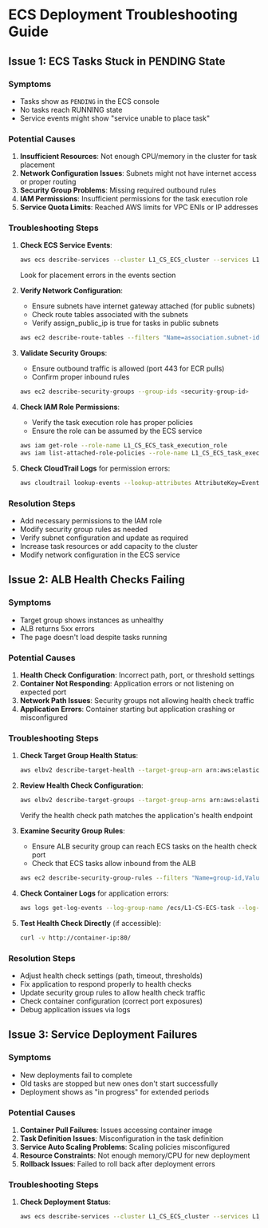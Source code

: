 # ECS Deployment Troubleshooting Guide

## Issue 1: ECS Tasks Stuck in PENDING State

### Symptoms
- Tasks show as `PENDING` in the ECS console
- No tasks reach RUNNING state
- Service events might show "service unable to place task"

### Potential Causes
1. **Insufficient Resources**: Not enough CPU/memory in the cluster for task placement
2. **Network Configuration Issues**: Subnets might not have internet access or proper routing
3. **Security Group Problems**: Missing required outbound rules
4. **IAM Permissions**: Insufficient permissions for the task execution role
5. **Service Quota Limits**: Reached AWS limits for VPC ENIs or IP addresses

### Troubleshooting Steps

1. **Check ECS Service Events**:
   ```bash
   aws ecs describe-services --cluster L1_CS_ECS_cluster --services L1_CS_ECS_service
   ```
   Look for placement errors in the events section

2. **Verify Network Configuration**:
   - Ensure subnets have internet gateway attached (for public subnets)
   - Check route tables associated with the subnets
   - Verify assign_public_ip is true for tasks in public subnets
   ```bash
   aws ec2 describe-route-tables --filters "Name=association.subnet-id,Values=<subnet-id>"
   ```

3. **Validate Security Groups**:
   - Ensure outbound traffic is allowed (port 443 for ECR pulls)
   - Confirm proper inbound rules
   ```bash
   aws ec2 describe-security-groups --group-ids <security-group-id>
   ```

4. **Check IAM Role Permissions**:
   - Verify the task execution role has proper policies
   - Ensure the role can be assumed by the ECS service
   ```bash
   aws iam get-role --role-name L1_CS_ECS_task_execution_role
   aws iam list-attached-role-policies --role-name L1_CS_ECS_task_execution_role
   ```

5. **Check CloudTrail Logs** for permission errors:
   ```bash
   aws cloudtrail lookup-events --lookup-attributes AttributeKey=EventName,AttributeValue=RunTask
   ```

### Resolution Steps
- Add necessary permissions to the IAM role
- Modify security group rules as needed
- Verify subnet configuration and update as required
- Increase task resources or add capacity to the cluster
- Modify network configuration in the ECS service

## Issue 2: ALB Health Checks Failing

### Symptoms
- Target group shows instances as unhealthy
- ALB returns 5xx errors
- The page doesn't load despite tasks running

### Potential Causes
1. **Health Check Configuration**: Incorrect path, port, or threshold settings
2. **Container Not Responding**: Application errors or not listening on expected port
3. **Network Path Issues**: Security groups not allowing health check traffic
4. **Application Errors**: Container starting but application crashing or misconfigured

### Troubleshooting Steps

1. **Check Target Group Health Status**:
   ```bash
   aws elbv2 describe-target-health --target-group-arn arn:aws:elasticloadbalancing:us-east-1:xxxx:targetgroup/L1-CS-ALB-TG/xxxx
   ```

2. **Review Health Check Configuration**:
   ```bash
   aws elbv2 describe-target-groups --target-group-arns arn:aws:elasticloadbalancing:us-east-1:xxxx:targetgroup/L1-CS-ALB-TG/xxxx
   ```
   Verify the health check path matches the application's health endpoint

3. **Examine Security Group Rules**:
   - Ensure ALB security group can reach ECS tasks on the health check port
   - Check that ECS tasks allow inbound from the ALB
   ```bash
   aws ec2 describe-security-group-rules --filters "Name=group-id,Values=<security-group-id>"
   ```

4. **Check Container Logs** for application errors:
   ```bash
   aws logs get-log-events --log-group-name /ecs/L1-CS-ECS-task --log-stream-name nginx/<container-id>
   ```

5. **Test Health Check Directly** (if accessible):
   ```bash
   curl -v http://container-ip:80/
   ```

### Resolution Steps
- Adjust health check settings (path, timeout, thresholds)
- Fix application to respond properly to health checks
- Update security group rules to allow health check traffic
- Check container configuration (correct port exposures)
- Debug application issues via logs

## Issue 3: Service Deployment Failures

### Symptoms
- New deployments fail to complete
- Old tasks are stopped but new ones don't start successfully
- Deployment shows as "in progress" for extended periods

### Potential Causes
1. **Container Pull Failures**: Issues accessing container image
2. **Task Definition Issues**: Misconfiguration in the task definition
3. **Service Auto Scaling Problems**: Scaling policies misconfigured
4. **Resource Constraints**: Not enough memory/CPU for new deployment
5. **Rollback Issues**: Failed to roll back after deployment errors

### Troubleshooting Steps

1. **Check Deployment Status**:
   ```bash
   aws ecs describe-services --cluster L1_CS_ECS_cluster --services L1_CS_ECS_service